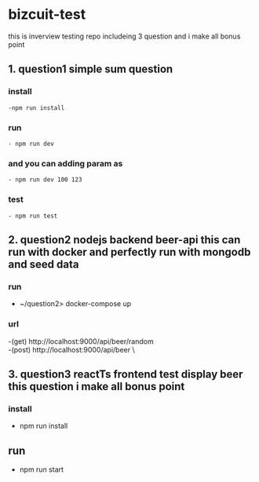 # bizcuit-test
this is inverview testing repo includeing 3 question and i make all bonus point

 ## 1. question1 simple sum question
   ### install
    -npm run install
   ### run 
    - npm run dev 
   ### and you can adding param as 
    - npm run dev 100 123
   ### test
    - npm run test
## 2. question2 nodejs backend beer-api this can run with docker and perfectly run with mongodb and seed data
  ### run 
  - ~/question2> docker-compose up 
  ### url
  -(get) http://localhost:9000/api/beer/random \
  -(post) http://localhost:9000/api/beer \
  
## 3. question3 reactTs frontend test display beer this question i make all bonus point 
 ### install
 - npm run install
  ## run
 - npm run start

